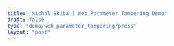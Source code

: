 ```yaml
---
title: "Michal Skiba | Web Parameter Tampering Demo"
draft: false
type: "demo/web_parameter_tampering/press"
layout: "post"
---
```

